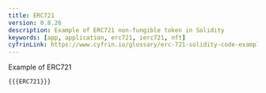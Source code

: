 ```yaml
---
title: ERC721
version: 0.8.26
description: Example of ERC721 non-fungible token in Solidity
keywords: [app, application, erc721, ierc721, nft]
cyfrinLink: https://www.cyfrin.io/glossary/erc-721-solidity-code-example
---
```


Example of ERC721

```solidity
{{{ERC721}}}
```
